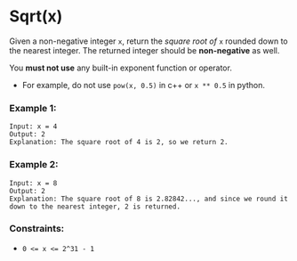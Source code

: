 # Sqrt(x)

Given a non-negative integer `x`, return the _square root of_ `x` rounded down to the nearest integer. The returned integer should be **non-negative** as well.

You **must not use** any built-in exponent function or operator.

- For example, do not use `pow(x, 0.5)` in c++ or `x ** 0.5` in python.
 

### Example 1:
```
Input: x = 4
Output: 2
Explanation: The square root of 4 is 2, so we return 2.
```
### Example 2:
```
Input: x = 8
Output: 2
Explanation: The square root of 8 is 2.82842..., and since we round it down to the nearest integer, 2 is returned.
``` 

### Constraints:

- `0 <= x <= 2^31 - 1`